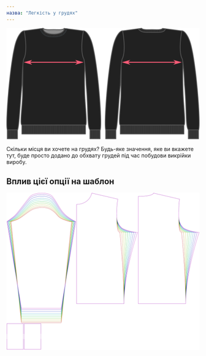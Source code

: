 ```yaml
---
назва: "Легкість у грудях"
---
```


![Легкість у грудях](chestease.svg)

Скільки місця ви хочете на грудях? Будь-яке значення, яке ви вкажете тут, буде просто додано до обхвату грудей під час побудови викрійки виробу.

## Вплив цієї опції на шаблон

![На цьому зображенні показано вплив цієї опції шляхом накладання декількох варіантів, які мають різне значення для цієї опції](sven_chestease_sample.svg "Вплив цієї опції на шаблон")
